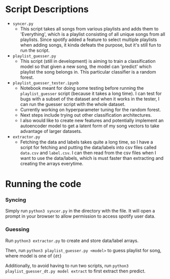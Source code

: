 
# Script Descriptions
* `syncer.py`
    * This script takes all songs from various playlists and adds them to 'Everything', which is a playlist consisting of all unique songs from all playlists. Since spotify added a feature to select multiple playlists when adding songs, it kinda defeats the purpose, but it's still fun to run the script.
* `playlist_guesser.py`
   * This script (still in development) is aiming to train a classification model so that given a new song, the model can 'predict' which playlist the song belongs in. This particular classifier is a random forest.
* `playlist_guesser_tester.ipynb`
    * Notebook meant for doing some testing before running the `playlist_guesser` script (because it takes a long time). I can test for bugs with a subset of the dataset and when it works in the tester, I can run the guesser script with the whole dataset.
    * Currently working on hyperparameter tuning for the random forest.
    * Next steps include trying out other classification architectures. 
    * I also would like to create new features and potentially implement an autoencoder model to get a latent form of my song vectors to take advantage of larger datasets.
* `extractor.py`
     * Fetching the data and labels takes quite a long time, so I have a script for fetching and putting the data/labels into csv files called `data.csv` and `label.csv`. I can then read from the csv files when I want to use the data/labels, which is must faster than extracting and creating the arrays everytime.

# Running the code
### Syncing
Simply run `python3 syncer.py` in the directory with the file. It will open a prompt in your browser to allow permission to access spotify user data.

### Guessing
Run `python3 extractor.py` to create and store data/label arrays.

Then, run `python3 playlist_guesser.py <model>` to guess playlist for song, where model is one of {`dt`}

Additionally, to avoid having to run two scripts, run `python3 playlist_guesser_dt.py model extract` to first extract then predict.

